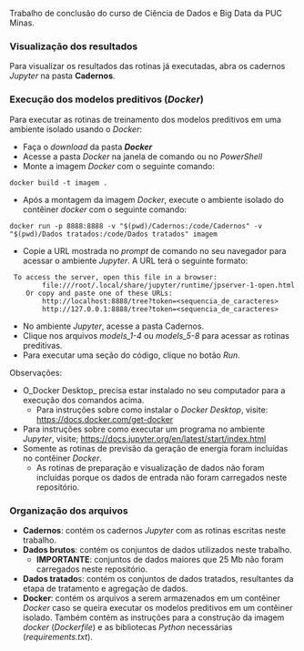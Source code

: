 Trabalho de conclusão do curso de Ciência de Dados e Big Data da PUC Minas.

### Visualização dos resultados

Para visualizar os resultados das rotinas já executadas, abra os cadernos _Jupyter_ na pasta **Cadernos**.

### Execução dos modelos preditivos (_Docker_)

Para executar as rotinas de treinamento dos modelos preditivos em uma ambiente isolado usando o _Docker_:
- Faça o _download_ da pasta **_Docker_**
- Acesse a pasta _Docker_ na janela de comando ou no _PowerShell_
- Monte a imagem _Docker_ com o seguinte comando:
```
docker build -t imagem .
```
- Após a montagem da imagem _Docker_, execute o ambiente isolado do contêiner _docker_ com o seguinte comando:
```
docker run -p 8888:8888 -v "$(pwd)/Cadernos:/code/Cadernos" -v "$(pwd)/Dados tratados:/code/Dados tratados" imagem
```
- Copie a URL mostrada no _prompt_ de comando no seu navegador para acessar o ambiente _Jupyter_. A URL terá o seguinte formato:
```
 To access the server, open this file in a browser:
        file:///root/.local/share/jupyter/runtime/jpserver-1-open.html
    Or copy and paste one of these URLs:
        http://localhost:8888/tree?token=<sequencia_de_caracteres>
        http://127.0.0.1:8888/tree?token=<sequencia_de_caracteres>
```
- No ambiente _Jupyter_, acesse a pasta Cadernos.
- Clique nos arquivos _models_1-4_ ou _models_5-8_ para acessar as rotinas preditivas.
- Para executar uma seção do código, clique no botão _Run_.

Observações:
- O_Docker Desktop_ precisa estar instalado no seu computador para a execução dos comandos acima.
  - Para instruções sobre como instalar o _Docker Desktop_, visite: https://docs.docker.com/get-docker
- Para instruções sobre como executar um programa no ambiente _Jupyter_, visite; https://docs.jupyter.org/en/latest/start/index.html
- Somente as rotinas de previsão da geração de energia foram incluídas no contêiner _Docker_.
  - As rotinas de preparação e visualização de dados não foram incluídas porque os dados de entrada não foram carregados neste repositório.

### Organização dos arquivos
- **Cadernos**: contém os cadernos _Jupyter_ com as rotinas escritas neste trabalho.
- **Dados brutos**: contém os conjuntos de dados utilizados neste trabalho.
  - **IMPORTANTE**: conjuntos de dados maiores que 25 Mb não foram carregados neste repositório.
- **Dados tratado**s: contém os conjuntos de dados tratados, resultantes da etapa de tratamento e agregação de dados.
- **Docker**: contém os arquivos a serem armazenados em um contêiner _Docker_ caso se queira executar os modelos preditivos em um contêiner isolado. Também contém as instruções para a construção da imagem _docker_ (_Dockerfile_) e as bibliotecas _Python_ necessárias (_requirements.txt_).



